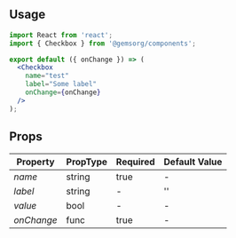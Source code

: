 
## Usage

```jsx
import React from 'react';
import { Checkbox } from '@gemsorg/components';

export default ({ onChange }) => (
  <Checkbox
    name="test"
    label="Some label"
    onChange={onChange}
  />
);
```

## Props

| Property     | PropType | Required | Default Value |
| ------------ | -------- | -------- | ------------- |
| *name*       | string   | true     | -             |
| *label*      | string   | -        | ''            |
| *value*      | bool     | -        | -             |
| *onChange*   | func     | true     | -             |
